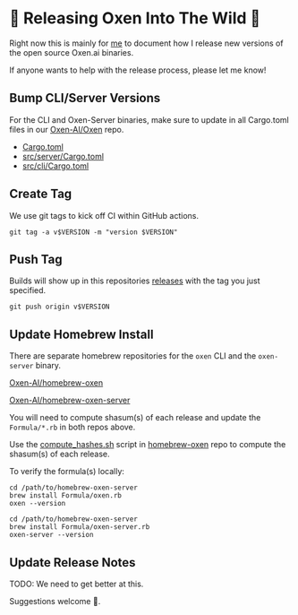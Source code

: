 # 🐂 Releasing Oxen Into The Wild 🌾

Right now this is mainly for [me](https://www.linkedin.com/in/greg-schoeninger/) to document how I release new versions of the open source Oxen.ai binaries.

If anyone wants to help with the release process, please let me know!

## Bump CLI/Server Versions

For the CLI and Oxen-Server binaries, make sure to update in all Cargo.toml files in our [Oxen-AI/Oxen](https://github.com/Oxen-AI/Oxen) repo.

- [Cargo.toml](https://github.com/Oxen-AI/Oxen/blob/main/Cargo.toml)
- [src/server/Cargo.toml](https://github.com/Oxen-AI/Oxen/blob/main/src/server/Cargo.toml)
- [src/cli/Cargo.toml](https://github.com/Oxen-AI/Oxen/blob/main/src/cli/Cargo.toml)

## Create Tag

We use git tags to kick off CI within GitHub actions.

`git tag -a v$VERSION -m "version $VERSION"`

## Push Tag

Builds will show up in this repositories [releases](https://github.com/Oxen-AI/Oxen/releases) with the tag you just specified.

`git push origin v$VERSION`

## Update Homebrew Install

There are separate homebrew repositories for the `oxen` CLI and the `oxen-server` binary.

[Oxen-AI/homebrew-oxen](https://github.com/Oxen-AI/homebrew-oxen)

[Oxen-AI/homebrew-oxen-server](https://github.com/Oxen-AI/homebrew-oxen-server)

You will need to compute shasum(s) of each release and update the `Formula/*.rb` in both repos above.

Use the [compute_hashes.sh](https://github.com/Oxen-AI/homebrew-oxen/blob/main/compute_hashes.sh) script in [homebrew-oxen](https://github.com/Oxen-AI/homebrew-oxen) repo to compute the shasum(s) of each release.

To verify the formula(s) locally:

```
cd /path/to/homebrew-oxen-server
brew install Formula/oxen.rb
oxen --version
```

```
cd /path/to/homebrew-oxen-server
brew install Formula/oxen-server.rb
oxen-server --version
```

## Update Release Notes

TODO: We need to get better at this. 

Suggestions welcome 🙏.
